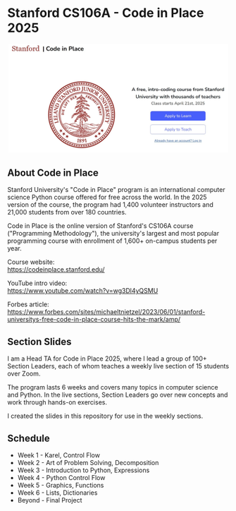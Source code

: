 # Stanford CS106A - Code in Place 2025

<p align="center">
    <img src="media/cip_2025_homepage.jpg" width="500">
</p>

## About Code in Place

Stanford University's "Code in Place" program is an international computer science Python course offered for free across the world.  In the 2025 version of the course, the program had 1,400 volunteer instructors and 21,000 students from over 180 countries.

Code in Place is the online version of Stanford's CS106A course ("Programming Methodology"), the university's largest and most popular programming course with enrollment of 1,600+ on-campus students per year.

Course website: 
<br>
https://codeinplace.stanford.edu/

YouTube intro video: 
<br> 
https://www.youtube.com/watch?v=wg3Dl4yQSMU

Forbes article:
<br>
https://www.forbes.com/sites/michaeltnietzel/2023/06/01/stanford-universitys-free-code-in-place-course-hits-the-mark/amp/


## Section Slides

I am a Head TA for Code in Place 2025, where I lead a group of 100+ Section Leaders, each of whom teaches a weekly live section of 15 students over Zoom.

The program lasts 6 weeks and covers many topics in computer science and Python.  In the live sections, Section Leaders go over new concepts and work through hands-on exercises.

I created the slides in this repository for use in the weekly sections.

## Schedule

- Week 1 - Karel, Control Flow
- Week 2 - Art of Problem Solving, Decomposition
- Week 3 - Introduction to Python, Expressions
- Week 4 - Python Control Flow
- Week 5 - Graphics, Functions
- Week 6 - Lists, Dictionaries
- Beyond - Final Project